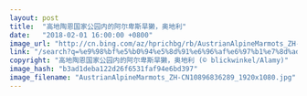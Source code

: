 ```yaml
---
layout: post
title:  "高地陶恩国家公园内的阿尔卑斯旱獭，奥地利"
date:   "2018-02-01 16:00:00 +0800"
image_url: "http://cn.bing.com/az/hprichbg/rb/AustrianAlpineMarmots_ZH-CN10896836289_1920x1080.jpg"
link: "/search?q=%e9%98%bf%e5%b0%94%e5%8d%91%e6%96%af%e6%97%b1%e7%8d%ad&form=hpcapt&mkt=zh-cn"
copyright: "高地陶恩国家公园内的阿尔卑斯旱獭，奥地利 (© blickwinkel/Alamy)"
image_hash: "b3ad1deba122d26f6531faf94e6bd397"
image_filename: "AustrianAlpineMarmots_ZH-CN10896836289_1920x1080.jpg"
---
```

